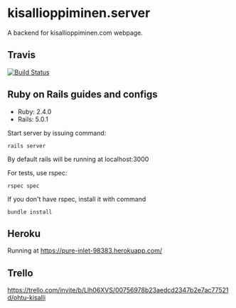 # kisallioppiminen.server
A backend for kisallioppiminen.com webpage.

## Travis
[![Build Status](https://travis-ci.org/OhtuKisalli/kisallioppiminen.server.png)](https://travis-ci.org/OhtuKisalli/kisallioppiminen.server)

## Ruby on Rails guides and configs

  - Ruby: 2.4.0
  - Rails: 5.0.1

Start server by issuing command: 
```
rails server
```
By default rails will be running at localhost:3000

For tests, use rspec:
```
rspec spec
```
If you don't have rspec, install it with command 
```
bundle install
```
## Heroku
Running at https://pure-inlet-98383.herokuapp.com/

## Trello
https://trello.com/invite/b/Llh06XVS/00756978b23aedcd2347b2e7ac77521d/ohtu-kisalli
